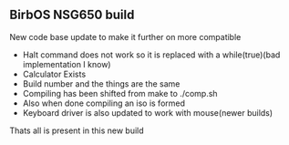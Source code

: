 <h2><b>BirbOS NSG650 build</b></h2>
New code base update to make it further on more compatible

* Halt command does not work so it is replaced with a while(true)(bad implementation I know) 
* Calculator Exists
* Build number and the things are the same
* Compiling has been shifted from make to ./comp.sh
* Also when done compiling an iso is formed
* Keyboard driver is also updated to work with mouse(newer builds)


Thats all is present in this new build
